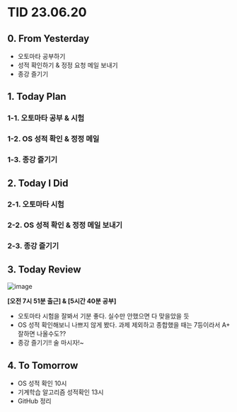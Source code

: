 # TID 23.06.20

## 0. From Yesterday

- 오토마타 공부하기
- 성적 확인하기 & 정정 요청 메일 보내기
- 종강 즐기기

## 1. Today Plan

### 1-1. 오토마타 공부 & 시험

### 1-2. OS 성적 확인 & 정정 메일

### 1-3. 종강 즐기기

## 2. Today I Did

### 2-1. 오토마타 시험

### 2-2. OS 성적 확인 & 정정 메일 보내기

### 2-3. 종강 즐기기

## 3. Today Review

![image](https://github.com/whisoo98/Today-I-Did/assets/71370211/bcea5dbe-c192-4f17-876d-462dc668963d)

**[오전 7시 51분 출근] & [5시간 40분 공부]**

- 오토마타 시험을 잘봐서 기분 좋다. 실수만 안했으면 다 맞을았을 듯
- OS 성적 확인해보니 나쁘지 않게 봤다. 과제 제외하고 종합했을 때는 7등이라서 A+ 잘하면 나올수도??
- 종강 즐기기!! 술 마시자!~

## 4. To Tomorrow

- OS 성적 확인 10시
- 기계학습 알고리즘 성적확인 13시
- GitHub 정리
